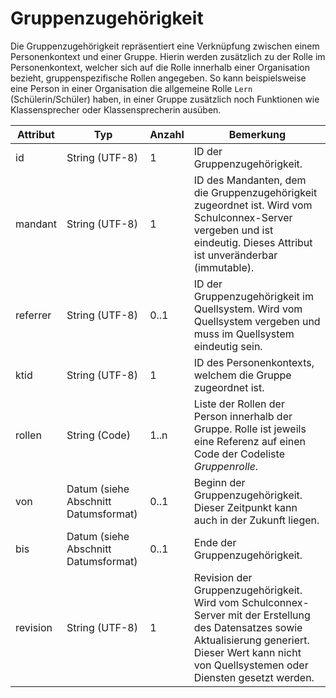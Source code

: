 # Gruppenzugehörigkeit

Die Gruppenzugehörigkeit repräsentiert eine Verknüpfung zwischen einem Personenkontext und einer Gruppe.
Hierin werden zusätzlich zu der Rolle im Personenkontext, welcher sich auf die Rolle innerhalb einer
Organisation bezieht, gruppenspezifische Rollen angegeben. So kann beispielsweise eine Person in einer
Organisation die allgemeine Rolle `Lern` (Schülerin/Schüler) haben, in einer Gruppe zusätzlich
noch Funktionen wie Klassensprecher oder Klassensprecherin ausüben.

Attribut | Typ | Anzahl | Bemerkung
--- | --- | --- | ---
id | String (UTF-8) | 1 | ID der Gruppenzugehörigkeit.
mandant | String (UTF-8) | 1 | ID des Mandanten, dem die Gruppenzugehörigkeit zugeordnet ist. Wird vom Schulconnex-Server vergeben und ist eindeutig. Dieses Attribut ist unveränderbar (immutable).
referrer | String (UTF-8) | 0..1 | ID der Gruppenzugehörigkeit im Quellsystem. Wird vom Quellsystem vergeben und muss im Quellsystem eindeutig sein.
ktid | String (UTF-8) | 1 | ID des Personenkontexts, welchem die Gruppe zugeordnet ist.
rollen | String (Code) | 1..n | Liste der Rollen der Person innerhalb der Gruppe. Rolle ist jeweils eine Referenz auf einen Code der Codeliste *Gruppenrolle*.
von | Datum (siehe Abschnitt Datumsformat) | 0..1 | Beginn der Gruppenzugehörigkeit. Dieser Zeitpunkt kann auch in der Zukunft liegen.
bis | Datum (siehe Abschnitt Datumsformat) | 0..1 | Ende der Gruppenzugehörigkeit.
revision | String (UTF-8) | 1 | Revision der Gruppenzugehörigkeit. Wird vom Schulconnex-Server mit der Erstellung des Datensatzes sowie Aktualisierung generiert. Dieser Wert kann nicht von Quellsystemen oder Diensten gesetzt werden.
